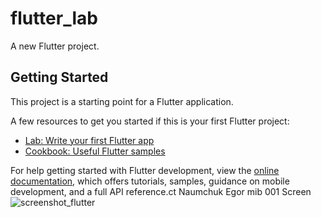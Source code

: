 # flutter_lab

A new Flutter project.

## Getting Started

This project is a starting point for a Flutter application.

A few resources to get you started if this is your first Flutter project:

- [Lab: Write your first Flutter app](https://docs.flutter.dev/get-started/codelab)
- [Cookbook: Useful Flutter samples](https://docs.flutter.dev/cookbook)

For help getting started with Flutter development, view the
[online documentation](https://docs.flutter.dev/), which offers tutorials,
samples, guidance on mobile development, and a full API reference.ct
Naumchuk Egor mib 001
Screen
![screenshot_flutter](https://github.com/kaiscend/flutter/assets/56931684/e14ddcd6-4ca0-4160-a69f-8fe7c7ced342)

